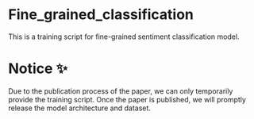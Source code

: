 # Fine_grained_classification
This is a training script for fine-grained sentiment classification model.

# Notice ✨
Due to the publication process of the paper, we can only temporarily provide the training script.
Once the paper is published, we will promptly release the model architecture and dataset.
